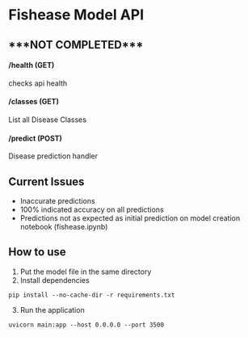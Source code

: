 # Fishease Model API
## *\*\***NOT COMPLETED**\*\*\*

#### /health (GET)
checks api health

#### /classes (GET)
List all Disease Classes

#### /predict (POST)
Disease prediction handler

## Current Issues
- Inaccurate predictions
- 100% indicated accuracy on all predictions
- Predictions not as expected as initial prediction on model creation notebook (fishease.ipynb)

## How to use
1. Put the model file in the same directory
2. Install dependencies
```
pip install --no-cache-dir -r requirements.txt
```
3. Run the application
```
uvicorn main:app --host 0.0.0.0 --port 3500
```